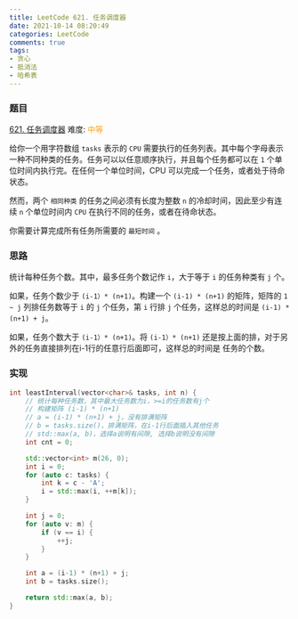 ```yaml
---
title: LeetCode 621. 任务调度器
date: 2021-10-14 08:20:49
categories: LeetCode
comments: true
tags:
- 贪心
- 抵消法
- 哈希表
---
```

### 题目
[621. 任务调度器](https://leetcode-cn.com/problems/task-scheduler/)
难度: <span style="color: rgba(255, 161, 25, 1);">中等</span>

给你一个用字符数组 `tasks` 表示的 `CPU` 需要执行的任务列表。其中每个字母表示一种不同种类的任务。任务可以以任意顺序执行，并且每个任务都可以在 `1` 个单位时间内执行完。在任何一个单位时间，CPU 可以完成一个任务，或者处于待命状态。
<!-- more -->

然而，两个 `相同种类` 的任务之间必须有长度为整数 `n` 的冷却时间，因此至少有连续 `n` 个单位时间内 `CPU` 在执行不同的任务，或者在待命状态。

你需要计算完成所有任务所需要的 `最短时间` 。

### 思路
统计每种任务个数。其中，最多任务个数记作 `i`，大于等于 `i` 的任务种类有 `j` 个。

如果，任务个数少于 `(i-1）* (n+1)`。构建一个 `(i-1) * (n+1)` 的矩阵，矩阵的 `1 ~ j` 列排任务数等于 `i` 的 `j` 个任务，第 `i` 行排 `j` 个任务，这样总的时间是 `(i-1) * (n+1) + j`。

如果，任务个数大于 `(i-1）* (n+1)`。将 `(i-1）* (n+1)` 还是按上面的排，对于另外的任务直接排列在i-1行的任意行后面即可，这样总的时间是 任务的个数。

### 实现
``` cpp
int leastInterval(vector<char>& tasks, int n) {
    // 统计每种任务数，其中最大任务数为i，>=i的任务数有j个
    // 构建矩阵 (i-1) * (n+1)
    // a = (i-1) * (n+1) + j，没有排满矩阵
    // b = tasks.size()，排满矩阵，在i-1行后面插入其他任务
    // std::max(a, b)，选择a说明有间隙, 选择b说明没有间隙
    int cnt = 0;

    std::vector<int> m(26, 0);
    int i = 0;
    for (auto c: tasks) {
        int k = c - 'A';
        i = std::max(i, ++m[k]);
    }

    int j = 0;
    for (auto v: m) {
        if (v == i) {
            ++j;
        }
    }

    int a = (i-1) * (n+1) + j;
    int b = tasks.size();

    return std::max(a, b);
}
```
